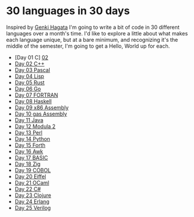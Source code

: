 # 30 languages in 30 days
Inspired by [Genki Hagata][01] I'm going to write a bit of code in 30 different languages over a month's time. I'd like to explore a little about what makes each language unique, but at a bare minimum, and recognizing it's the middle of the semester, I'm going to get a Hello, World up for each.

- [Day 01 C] [02]
- [Day 02 C++][03]
- [Day 03 Pascal][04]
- [Day 04 Lisp][05]
- [Day 05 Rust][06]
- [Day 06 Go][07]
- [Day 07 FORTRAN][08]
- [Day 08 Haskell][09] 
- [Day 09 x86 Assembly][10] 
- [Day 10 gas Assembly][11] 
- [Day 11 Java][12] 
- [Day 12 Modula 2][13] 
- [Day 13 Perl][14] 
- [Day 14 Python][15] 
- [Day 15 Forth][16] 
- [Day 16 Awk][17] 
- [Day 17 BASIC][18] 
- [Day 18 Zig][19] 
- [Day 19 COBOL][20] 
- [Day 20 Eiffel][21] 
- [Day 21 OCaml][22] 
- [Day 22 C#][23] 
- [Day 23 Clojure][24] 
- [Day 24 Erlang][25] 
- [Day 25 Verilog][26] 

[01]: https://github.com/hagata/30daysofHelloWorld
[02]: https://github.com/CSE3320/30-languages-in-30-days/tree/master/Day-01-C 
[03]: https://github.com/CSE3320/30-languages-in-30-days/tree/master/Day-02-C++
[04]: https://github.com/CSE3320/30-languages-in-30-days/tree/master/Day-03-Pascal 
[05]: https://github.com/CSE3320/30-languages-in-30-days/tree/master/Day-04-Lisp 
[06]: https://github.com/CSE3320/30-languages-in-30-days/tree/master/Day-05-Rust 
[07]: https://github.com/CSE3320/30-languages-in-30-days/tree/master/Day-06-Go 
[08]: https://github.com/CSE3320/30-languages-in-30-days/tree/master/Day-07-FORTRAN 
[09]: https://github.com/CSE3320/30-languages-in-30-days/tree/master/Day-08-Haskell 
[10]: https://github.com/CSE3320/30-languages-in-30-days/tree/master/Day-09-x86-Assembly 
[11]: https://github.com/CSE3320/30-languages-in-30-days/tree/master/Day-10-GAS-Assembly
[12]: https://github.com/CSE3320/30-languages-in-30-days/tree/master/Day-11-Java
[13]: https://github.com/CSE3320/30-languages-in-30-days/tree/master/Day-12-Modula2
[14]: https://github.com/CSE3320/30-languages-in-30-days/tree/master/Day-13-Perl
[15]: https://github.com/CSE3320/30-languages-in-30-days/tree/master/Day-14-Python
[16]: https://github.com/CSE3320/30-languages-in-30-days/tree/master/Day-15-Forth
[17]: https://github.com/CSE3320/30-languages-in-30-days/tree/master/Day-16-Awk
[18]: https://github.com/CSE3320/30-languages-in-30-days/tree/master/Day-17-BASIC
[19]: https://github.com/CSE3320/30-languages-in-30-days/tree/master/Day-18-Zig
[20]: https://github.com/CSE3320/30-languages-in-30-days/tree/master/Day-19-COBOL
[21]: https://github.com/CSE3320/30-languages-in-30-days/tree/master/Day-20-Eiffel
[22]: https://github.com/CSE3320/30-languages-in-30-days/tree/master/Day-21-OCaml
[23]: https://github.com/CSE3320/30-languages-in-30-days/tree/master/Day-22-C%23
[24]: https://github.com/CSE3320/30-languages-in-30-days/tree/master/Day-23-Clojure
[25]: https://github.com/CSE3320/30-languages-in-30-days/tree/master/Day-24-Erlang
[26]: https://github.com/CSE3320/30-languages-in-30-days/tree/master/Day-25-Verilog
